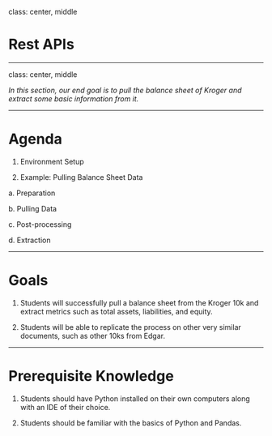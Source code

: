class: center, middle

# Rest APIs

---
class: center, middle

*In this section, our end goal is to pull the balance sheet of Kroger and extract some basic information from it.*

---

# Agenda

1. Environment Setup

2. Example: Pulling Balance Sheet Data

  a. Preparation

  b. Pulling Data

  c. Post-processing

  d. Extraction

---

# Goals

1. Students will successfully pull a balance sheet from the Kroger 10k and extract metrics such as total assets, liabilities, and equity.

2. Students will be able to replicate the process on other very similar documents, such as other 10ks from Edgar.

---

# Prerequisite Knowledge

1. Students should have Python installed on their own computers along with an IDE of their choice.

2. Students should be familiar with the basics of Python and Pandas.
